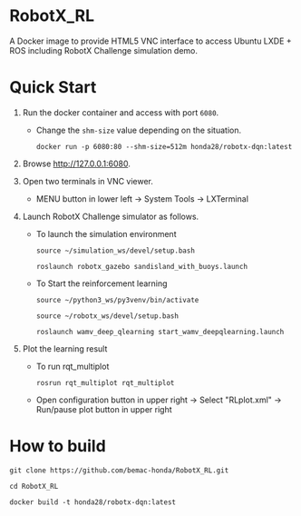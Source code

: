 # RobotX_RL

A Docker image to provide HTML5 VNC interface to access Ubuntu LXDE + ROS including RobotX Challenge simulation demo.

# Quick Start

1. Run the docker container and access with port `6080`.

   - Change the `shm-size` value depending on the situation.

      `docker run -p 6080:80 --shm-size=512m honda28/robotx-dqn:latest`

2. Browse http://127.0.0.1:6080.

3. Open two terminals in VNC viewer.

   - MENU button in lower left -> System Tools -> LXTerminal

4. Launch RobotX Challenge simulator as follows.

   - To launch the simulation environment

      `source ~/simulation_ws/devel/setup.bash`

      `roslaunch robotx_gazebo sandisland_with_buoys.launch`

   - To Start the reinforcement learning

      `source ~/python3_ws/py3venv/bin/activate`

      `source ~/robotx_ws/devel/setup.bash`

      `roslaunch wamv_deep_qlearning start_wamv_deepqlearning.launch`

5. Plot the learning result

   - To run rqt_multiplot

     `rosrun rqt_multiplot rqt_multiplot`

   - Open configuration button in upper right -> Select "RLplot.xml" -> Run/pause plot button in upper right

# How to build

   `git clone https://github.com/bemac-honda/RobotX_RL.git`

   `cd RobotX_RL`

   `docker build -t honda28/robotx-dqn:latest`